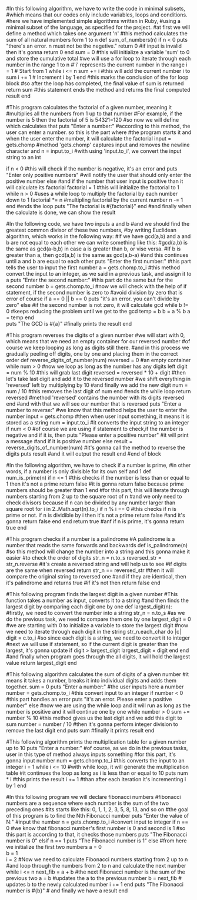 #In this following algorithm, we have to write the code in minimal subsets,
#which means that our codes only include variables, loops and conditions.
#here we have implemented simple algorithms written in Ruby, 
#using a minimal subset of the language, as specified for the project. 
#at first we will define a method which takes one argument 'n'
#this method calculates the sum of all natural numbers form 1 to n
def sum_of_numbers(n)
   if n < 0
      puts "there's an error. n must not be the negetive."
      return 0  #if input is invalid then it's gonna return 0
   end
   sum = 0 #this will initialize a variable 'sum' to 0 and store the cumulative total
#we will use a for loop to iterate through each number in the range 1 to n
#'i' represents the current number in the range
   i = 1  # Start from 1
   while i <= n
      sum += i #this will add the current number i to sum
      i += 1  # Increment i by 1
   end #this marks the conclusion of the for loop block
#so after the loop has completed, the final value of sum is returned
   return sum #this statement ends the method and returns the final computed result
end





#This program calculates the factorial of a given number, meaning it
#multiplies all the numbers from 1 up to that number
#For example, if the number is 5 then the factorial of 5 is 5*4*3*2*1=120
#so now we will define which calculates that
puts "Enter a number:" #according to this method, the user can enter a number. so this is the part where 
                       #the program starts it and when the user enter the number, it will calculate the factorial
input = gets.chomp  #method 'gets.chomp' captures input and removes the newline character and 
n = input.to_i       #with using 'input.to_i', we convert the input string to an int

if n < 0                               #this will check if the number is negative, it's an error and
   puts "Enter only positive numbers"  #will notify the user that should only enter the positive number
else       #and if the number that user input is positive than it will calculate its factorial
   factorial = 1  #this will initialize the factorial to 1
   while n > 0    #uses a while loop to multiply the factorial by each number down to 1
      factorial *= n  #multipling factorial by the current number
      n -= 1  
   end    #ends the loop
   puts "The factorial is #{factorial}" 
end   #and finally when the calculate is done, we can show the result




#In the following code, we have two inputs a and b
#and we should find the greatest common divisor of these two numbers,
#by writing Euclidean algorithm, which works in the following way:
#if we have gcd(a,b) and a and b are not equal to each other we can write something like this:
#gcd(a,b) is the same as gcd(a-b,b) in case a is greater than b, or vise versa.
#If b is greater than a, then gcd(a,b) is the same as gcd(a,b-a)
#and this continues until a and b are equal to each other
puts "Enter the first number:" #this part tells the user to input the first number
a = gets.chomp.to_i #this method convert the input to an integer, as we said in a previous task, and assign it to a
puts "Enter the second number:" #this part do the same but for the second number
b = gets.chomp.to_i
#now we will check with the help of if statement, if the second number is zero to 
#avoid division by zero that is error of course
if a == 0 || b == 0
   puts "it's an error. you can't divide by zero"
else #if the second number is not zero, it will calculate gcd
   while b != 0 #keeps reducing the problem until we get to the gcd
      temp = b
      b = a % b
      a = temp
   end  
   puts "The GCD is #{a}" #finally prints the result
end




#This program reverses the digits of a given number
#we will start with 0, which means that we need an empty container for our reversed number
#of course we keep looping as long as digits still there.
#and in this process we gradually peeling off digits, one by one and placing them in the correct order
def reverse_digits_of_number(num) 
   reversed = 0      #an empty container
   while num > 0     #now we loop as long as the number has any digits left
     digit = num % 10        #this will grab last digit 
     reversed = reversed * 10 + digit   #then let's take last digit and add it to the reversed number
                                        #we shift everything in 'reversed' left by multiplying by 10
                                        #and finally we add the new digit
     num = num / 10    #this removes the last digit of num
   end                 #ends the while loop
   return reversed    #method 'reversed' contains the number with its digits reversed 
end                   #and with that we will see our number that is reversed
puts "Enter a number to reverse:" #we know that this method helps the user to enter the number
input = gets.chomp   #then when user input something, it means it is stored as a string
num = input.to_i     #it converts the input string to an integer
if num < 0                                  #of course we are using if statement to check,if the number is negative and if it is, then 
   puts "Please enter a positive number"    #it will print a message
#and if it is positive number 
else 
   result = reverse_digits_of_number(num)  #it's gonna call the method to reverse the digits 
   puts result                             #and it will output the result
end                           #end of block


#In the following algorithm, we have to check if a number is prime,
#in other words, if a number is only divisible for its own self and 1
def num_is_prime(n) 
   if n <= 1 #this checks if the number is less than or equal to 1 then it's not a prime
     return false #it is gonna return false because prime numbers should be greater than 1
   end
#for this part, this will iterate through numbers starting from 2 up to the square root of n
#and we only need to check divisors because if n can be divided by any number larger than square root
   for i in 2..Math.sqrt(n).to_i
      if n % i == 0 #this checks if n is prime or not. if n is dividible by i then it's not a prime
        return false #and it's gonna return false
      end
   end
   return true #anf if n is prime, it's gonna return true
end




#This program checks if a number is a palindrome
#A palindrome is a number that reads the same forwards and backwards
def is_palindrome(n) 
#so this method will change the number into a string and this gonna make it easier 
#to check the order of digits
   str_n = n.to_s
   reversed_str = str_n.reverse #it's create a reversed string and will help us to see
                              #if digits are the same when reversed
   return str_n == reversed_str #then it will compare the original string to reversed one
                              #and if they are identical, then it's palindrome and returns true
                              #if it's not then return false
end





#This following program finds the largest digit in a given number
#This function takes a number as input, converts it to a string
#and then finds the largest digit by comparing each digit one by one
def largest_digit(n): #firstly, we need to convert the number into a string
    str_n = n.to_s   #as we do the previous task, we need to compare them one by one
    largest_digit = 0  #we are starting with 0 to initialize a variable to store the largest digit
#now we need to iterate through each digit in the string
  str_n.each_char do |c| 
    digit = c.to_i #so since each digit is a string, we need to convert it to integer
#next we will use if statement, so if the current digit is greater than the largest, it's gonna update
    if digit > largest_digit
      largest_digit = digit
    end
  end
#and finally when program goes through the all digits, it will hold the largest value
  return largest_digit
end






#This following algorithm calculates the sum of digits of a given number
#it means it takes a number, breaks it into individual digits and adds them together.
sum = 0
puts "Enter a number:" #the user inputs here a number
number = gets.chomp.to_i #this convert input to an integer
if number < 0 #this part handles an error
   puts "it's an error. Please enter a positive number"
else
#now we are using the while loop and it will run as long as the number is positive and it will continue one by one
   while number > 0 
     sum += number % 10  #this method gives us the last digit and we add this digit to sum
     number = number / 10  #then it's gonna perform integer division to remove the last digit
   end
   puts sum #finally it prints result
end





#This following algorithm prints the multiplication table for a given number up to 10
puts "Enter a number:"  #of course, as we do in the previous tasks, user in this type of method always inputs something
                        #for this part, it's gonna input number
num = gets.chomp.to_i  #this converts the input to an integer
i = 1
while i <= 10  #with while loop, it will generate the multiplication table
               #it continues the loop as long as i is less than or equal to 10
   puts num * i  #this prints the result
   i += 1  #than after each iteration it's incrementing i by 1 
end  






#In this following program we will declare fibonacci numbers
#fibonacci numbers are a sequence where each number is the sum of the two preceding ones
#its starts like this: 0, 1, 1, 2, 3, 5, 8, 13, and so on
#the goal of this program is to find the Nth Fibonacci number
puts "Enter the value of N:" #input the number
n = gets.chomp.to_i #convert input to integer
if n == 0   #we know that fibonacci number's first number is 0 and second is 1
            #so this part is according to that, it checks those numbers
  puts "The Fibonacci number is 0"
elsif n == 1
  puts "The Fibonacci number is 1"
else
#from here we initialize the first two numbers
  a = 0  
  b = 1  
  i = 2
#Now we need to calculate Fibonacci numbers starting from 2 up to n
#and loop through the numbers from 2 to n and calculate the next number
  while i <= n
    next_fib = a + b #the next Fibonacci number is the sum of the previous two
    a = b    #updates the a to the previous number
    b = next_fib  # updates b to the newly calculated number
    i += 1
  end
  puts "The Fibonacci number is #{b}" # and finally we have a result
end


